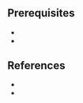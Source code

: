 # <!-- Add the title for the documentation. -->

<!-- Add a description / overview of the documentation in this file. -->

## Prerequisites
- <!-- prereq 1 -->
- <!-- prereq 2 -->

<!-- One or more of these sections + content -->
## <!-- section header --> 

<!-- section content -->

## References
- <!-- ref 1 -->
- <!-- ref 2 -->
